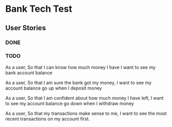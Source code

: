 # Bank Tech Test

## User Stories

### DONE

### TODO

As a user,
So that I can know how much money I have
I want to see my bank account balance

As a user,
So that I am sure the bank got my money,
I want to see my account balance go up when I deposit money

As a user,
So that I am confident about how much money I have left,
I want to see my account balance go down when I withdraw money

As a user,
So that my transactions make sense to me,
I want to see the most recent transactions on my account first.
